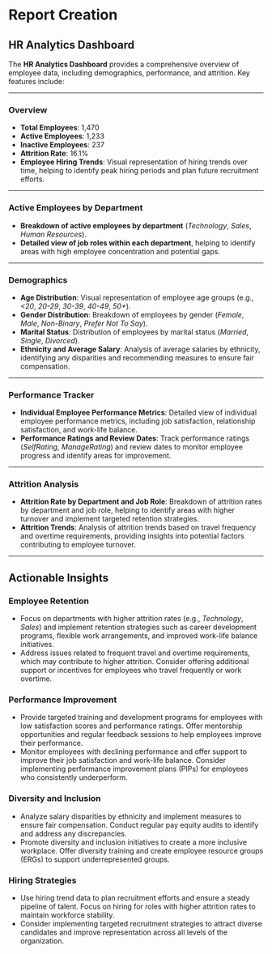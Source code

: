 # Report Creation

## HR Analytics Dashboard

The **HR Analytics Dashboard** provides a comprehensive overview of employee data, including demographics, performance, and attrition. Key features include:

---

### Overview
- **Total Employees**: 1,470
- **Active Employees**: 1,233
- **Inactive Employees**: 237
- **Attrition Rate**: 16.1%
- **Employee Hiring Trends**: Visual representation of hiring trends over time, helping to identify peak hiring periods and plan future recruitment efforts.

---

### Active Employees by Department
- **Breakdown of active employees by department** (*Technology*, *Sales*, *Human Resources*).
- **Detailed view of job roles within each department**, helping to identify areas with high employee concentration and potential gaps.

---

### Demographics
- **Age Distribution**: Visual representation of employee age groups (e.g., *<20*, *20-29*, *30-39*, *40-49*, *50+*).
- **Gender Distribution**: Breakdown of employees by gender (*Female*, *Male*, *Non-Binary*, *Prefer Not To Say*).
- **Marital Status**: Distribution of employees by marital status (*Married*, *Single*, *Divorced*).
- **Ethnicity and Average Salary**: Analysis of average salaries by ethnicity, identifying any disparities and recommending measures to ensure fair compensation.

---

### Performance Tracker
- **Individual Employee Performance Metrics**: Detailed view of individual employee performance metrics, including job satisfaction, relationship satisfaction, and work-life balance.
- **Performance Ratings and Review Dates**: Track performance ratings (*SelfRating*, *ManageRating*) and review dates to monitor employee progress and identify areas for improvement.

---

### Attrition Analysis
- **Attrition Rate by Department and Job Role**: Breakdown of attrition rates by department and job role, helping to identify areas with higher turnover and implement targeted retention strategies.
- **Attrition Trends**: Analysis of attrition trends based on travel frequency and overtime requirements, providing insights into potential factors contributing to employee turnover.

---

## Actionable Insights

### Employee Retention
- Focus on departments with higher attrition rates (e.g., *Technology*, *Sales*) and implement retention strategies such as career development programs, flexible work arrangements, and improved work-life balance initiatives.
- Address issues related to frequent travel and overtime requirements, which may contribute to higher attrition. Consider offering additional support or incentives for employees who travel frequently or work overtime.

### Performance Improvement
- Provide targeted training and development programs for employees with low satisfaction scores and performance ratings. Offer mentorship opportunities and regular feedback sessions to help employees improve their performance.
- Monitor employees with declining performance and offer support to improve their job satisfaction and work-life balance. Consider implementing performance improvement plans (PIPs) for employees who consistently underperform.

### Diversity and Inclusion
- Analyze salary disparities by ethnicity and implement measures to ensure fair compensation. Conduct regular pay equity audits to identify and address any discrepancies.
- Promote diversity and inclusion initiatives to create a more inclusive workplace. Offer diversity training and create employee resource groups (ERGs) to support underrepresented groups.

### Hiring Strategies
- Use hiring trend data to plan recruitment efforts and ensure a steady pipeline of talent. Focus on hiring for roles with higher attrition rates to maintain workforce stability.
- Consider implementing targeted recruitment strategies to attract diverse candidates and improve representation across all levels of the organization.
